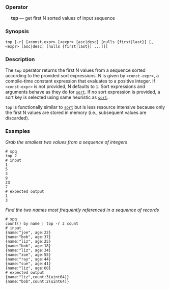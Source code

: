 ### Operator

&emsp; **top** &mdash; get first N sorted values of input sequence

### Synopsis

```
top [-r] [<const-expr> [<expr> [asc|desc] [nulls {first|last}] [, <expr> [asc|desc] [nulls {first|last}] ...]]]
```
### Description

The `top` operator returns the first N values from a sequence sorted according
to the provided sort expressions. N is given by `<const-expr>`, a compile-time
constant expression that evaluates to a positive integer. If `<const-expr>` is
not provided, N defaults to `1`. Sort expressions and arguments behave as they
do for [`sort`](sort.md). If no sort expression is provided, a sort key is
selected using same heuristic as [`sort`](sort.md).

`top` is functionally similar to [`sort`](sort.md) but is less resource
intensive because only the first N values are stored in memory (i.e., subsequent
values are discarded).

### Examples

_Grab the smallest two values from a sequence of integers_
```mdtest-spq
# spq
top 2
# input
1
5
3
9
23
7
# expected output
1
3
```

_Find the two names most frequently referenced in a sequence of records_
```mdtest-spq
# spq
count() by name | top -r 2 count
# input
{name:"joe", age:22}
{name:"bob", age:37}
{name:"liz", age:25}
{name:"bob", age:18}
{name:"liz", age:34}
{name:"zoe", age:55}
{name:"ray", age:44}
{name:"sue", age:41}
{name:"liz", age:60}
# expected output
{name:"liz",count:3(uint64)}
{name:"bob",count:2(uint64)}
```
